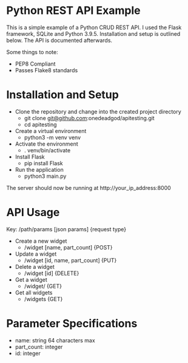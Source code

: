 # Python REST API Example
This is a simple example of a Python CRUD REST API. I used the Flask framework, 
SQLite and Python 3.9.5. Installation and setup is outlined below. The API is 
documented afterwards.

Some things to note:
 - PEP8 Compliant
 - Passes Flake8 standards

# Installation and Setup
- Clone the repository and change into the created project directory
  - git clone git@github.com:onedeadgod/apitesting.git
  - cd apitesting
- Create a virtual environment
  - python3 -m venv venv
- Activate the environment
  - . venv/bin/activate
- Install Flask
  - pip install Flask
- Run the application
  - python3 main.py

The server should now be running at http://your_ip_address:8000

# API Usage
Key: /path/params [json params] {request type}

- Create a new widget
  - /widget [name, part_count] {POST}
- Update a widget 
  - /widget [id, name, part_count] {PUT}
- Delete a widget
  - /widget [id] {DELETE}
- Get a widget 
  - /widget/<id> {GET}
- Get all widgets
  - /widgets {GET}

# Parameter Specifications
  - name: string 64 characters max
  - part_count: integer
  - id: integer
